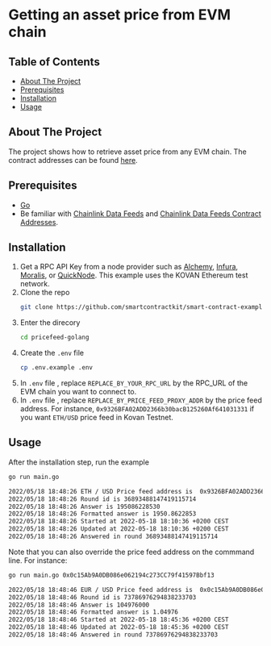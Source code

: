 # Getting an asset price from EVM chain

## Table of Contents

- [About The Project](#about-the-project)
- [Prerequisites](#prerequisites)
- [Installation](#installation)
- [Usage](#usage)

## About The Project

The project shows how to retrieve asset price from any EVM chain. The contract addresses can be found [here](https://docs.chain.link/docs/reference-contracts/).

## Prerequisites

- [Go](https://go.dev/doc/install)
- Be familiar with [Chainlink Data Feeds](https://docs.chain.link/docs/get-the-latest-price/) and [Chainlink Data Feeds Contract Addresses](https://docs.chain.link/docs/reference-contracts/).

## Installation

1. Get a RPC API Key from a node provider such as [Alchemy](https://www.alchemy.com/), [Infura](https://infura.io/), [Moralis](https://moralis.io/), or [QuickNode](https://www.quicknode.com/). This example uses the KOVAN Ethereum test network.
1. Clone the repo
   ```sh
   git clone https://github.com/smartcontractkit/smart-contract-examples.git
   ```
1. Enter the direcory
   ```sh
   cd pricefeed-golang
   ```
1. Create the `.env` file
   ```sh
   cp .env.example .env
   ```
1. In `.env` file , replace `REPLACE_BY_YOUR_RPC_URL` by the RPC_URL of the EVM chain you want to connect to.
1. In `.env` file , replace `REPLACE_BY_PRICE_FEED_PROXY_ADDR` by the price feed address. For instance, `0x9326BFA02ADD2366b30bacB125260Af641031331` if you want `ETH/USD` price feed in Kovan Testnet.

## Usage

After the installation step, run the example

```sh
go run main.go

2022/05/18 18:48:26 ETH / USD Price feed address is  0x9326BFA02ADD2366b30bacB125260Af641031331
2022/05/18 18:48:26 Round id is 36893488147419115714
2022/05/18 18:48:26 Answer is 195086228530
2022/05/18 18:48:26 Formatted answer is 1950.8622853
2022/05/18 18:48:26 Started at 2022-05-18 18:10:36 +0200 CEST
2022/05/18 18:48:26 Updated at 2022-05-18 18:10:36 +0200 CEST
2022/05/18 18:48:26 Answered in round 36893488147419115714
```

Note that you can also override the price feed address on the commmand line. For instance:

```sh
go run main.go 0x0c15Ab9A0DB086e062194c273CC79f41597Bbf13

2022/05/18 18:48:46 EUR / USD Price feed address is  0x0c15Ab9A0DB086e062194c273CC79f41597Bbf13
2022/05/18 18:48:46 Round id is 73786976294838233703
2022/05/18 18:48:46 Answer is 104976000
2022/05/18 18:48:46 Formatted answer is 1.04976
2022/05/18 18:48:46 Started at 2022-05-18 18:45:36 +0200 CEST
2022/05/18 18:48:46 Updated at 2022-05-18 18:45:36 +0200 CEST
2022/05/18 18:48:46 Answered in round 73786976294838233703
```
